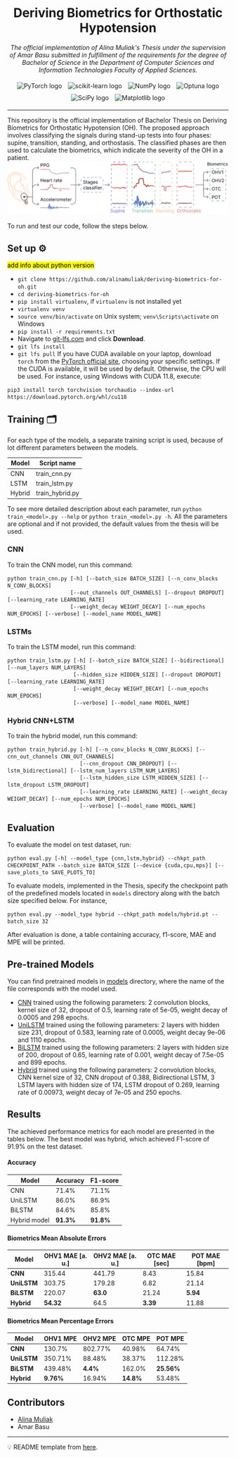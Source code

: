 <h1 align="center">Deriving Biometrics for Orthostatic Hypotension</h1>
<p align="center"><i>The official implementation of Alina Muliak's Thesis under the supervision of Amar Basu submitted in fulfillment of the requirements
for the degree of Bachelor of Science in the Department of Computer Sciences and Information Technologies Faculty of Applied Sciences.</i></p>

<p align="center">
  <img src="https://upload.wikimedia.org/wikipedia/commons/9/96/Pytorch_logo.png" alt="PyTorch logo" height="35" style="margin: 5px;"/>
  <img src="https://upload.wikimedia.org/wikipedia/commons/0/05/Scikit_learn_logo_small.svg" alt="scikit-learn logo" height="40" style="margin: 5px;"/>
  <img src="https://upload.wikimedia.org/wikipedia/commons/3/31/NumPy_logo_2020.svg" alt="NumPy logo" height="40" style="margin: 5px;"/>
  <img src="https://optuna.org/assets/img/optuna-logo@2x.png" alt="Optuna logo" height="40" style="margin: 5px;"/>
  <img src="https://upload.wikimedia.org/wikipedia/commons/1/1a/NumPy_logo.svg" alt="SciPy logo" height="40" style="margin: 5px;"/>
  <img src="https://upload.wikimedia.org/wikipedia/commons/8/84/Matplotlib_icon.svg" alt="Matplotlib logo" height="40" style="margin: 5px;"/>
</p>

---

This repository is the official implementation of Bachelor Thesis on Deriving Biometrics for Orthostatic Hypotension (OH).
The proposed approach involves classifying the signals during stand-up tests into four phases: supine, transition,
standing, and orthostasis. The classified phases are then used to calculate the biometrics, which indicate the severity
of the OH in a patient.
![pipeline](images/pipeline.png)

[//]: # (>📋  Optional: include a graphic explaining your approach/main result, bibtex entry, link to demos, blog posts and tutorials)

To run and test our code, follow the steps below.


## Set up ⚙️
<mark> add info about python version </mark>

- `git clone https://github.com/alinamuliak/deriving-biometrics-for-oh.git`
- `cd deriving-biometrics-for-oh`
- `pip install virtualenv`, if `virtualenv` is not installed yet
- `virtualenv venv`
- `source venv/bin/activate` on Unix system; `venv\Scripts\activate` on Windows
- `pip install -r requirements.txt`
- Navigate to [git-lfs.com](https://git-lfs.com/) and click **Download**.
- `git lfs install`
- `git lfs pull`
If you have CUDA available on your laptop, download `torch` from the [PyTorch official site](https://pytorch.org/get-started/locally/),
choosing your specific settings. If the CUDA is available, it will be used by default. Otherwise, the CPU will be used.
For instance, using Windows with CUDA 11.8, execute:
```setup
pip3 install torch torchvision torchaudio --index-url https://download.pytorch.org/whl/cu118
```

## Training 🗂

For each type of the models, a separate training script is used,
because of lot different parameters between the models.

| Model  | Script name     |
|--------|-----------------|
| CNN    | train_cnn.py    |
| LSTM   | train_lstm.py   |
| Hybrid | train_hybrid.py |

To see more detailed description about each parameter, run `python train_<model>.py --help` or `python train_<model>.py -h`.
All the parameters are optional and if not provided, the default values from the thesis will be used.

### CNN
To train the CNN model, run this command:

```train
python train_cnn.py [-h] [--batch_size BATCH_SIZE] [--n_conv_blocks N_CONV_BLOCKS]
                    [--out_channels OUT_CHANNELS] [--dropout DROPOUT] [--learning_rate LEARNING_RATE]
                    [--weight_decay WEIGHT_DECAY] [--num_epochs NUM_EPOCHS] [--verbose] [--model_name MODEL_NAME]
```

### LSTMs
To train the LSTM model, run this command:

```train
python train_lstm.py [-h] [--batch_size BATCH_SIZE] [--bidirectional] [--num_layers NUM_LAYERS]
                     [--hidden_size HIDDEN_SIZE] [--dropout DROPOUT] [--learning_rate LEARNING_RATE]
                     [--weight_decay WEIGHT_DECAY] [--num_epochs NUM_EPOCHS]
                     [--verbose] [--model_name MODEL_NAME]
```

### Hybrid CNN+LSTM
To train the hybrid model, run this command:

```train
python train_hybrid.py [-h] [--n_conv_blocks N_CONV_BLOCKS] [--cnn_out_channels CNN_OUT_CHANNELS]
                       [--cnn_dropout CNN_DROPOUT] [--lstm_bidirectional] [--lstm_num_layers LSTM_NUM_LAYERS]
                       [--lstm_hidden_size LSTM_HIDDEN_SIZE] [--lstm_dropout LSTM_DROPOUT]
                       [--learning_rate LEARNING_RATE] [--weight_decay WEIGHT_DECAY] [--num_epochs NUM_EPOCHS]
                       [--verbose] [--model_name MODEL_NAME]
```

## Evaluation

To evaluate the model on test dataset, run:

```eval
python eval.py [-h] --model_type {cnn,lstm,hybrid} --chkpt_path CHECKPOINT_PATH --batch_size BATCH_SIZE [--device {cuda,cpu,mps}] [--save_plots_to SAVE_PLOTS_TO]
```
To evaluate models, implemented in the Thesis, specify the checkpoint path of the predefined models
located in `models` directory along with the batch size specified below. For instance,
```eval
python eval.py --model_type hybrid --chkpt_path models/hybrid.pt --batch_size 32
```
After evaluation is done, a table containing accuracy, f1-score, MAE and MPE will be printed.

## Pre-trained Models

You can find pretrained models in [models](models) directory,
where the name of the file corresponds with the model used.

- [CNN](models/cnn.pt) trained using the following parameters: 2 convolution blocks, kernel size of 32, dropout of 0.5, learning rate of 5e-05, weight decay of 0.0005 and 298 epochs. 
- [UniLSTM](models/unilistm-w-augmented.pt) trained using the following parameters: 2 layers with hidden size 231, dropout of 0.583, learning rate of 0.0005, weight decay 9e-06 and 1110 epochs.
- [BiLSTM](models/bilstm.pt) trained using the following parameters: 2 layers with hidden size of 200, dropout of 0.65, learning rate of 0.001, weight decay of 7.5e-05 and 899 epochs.
- [Hybrid](models/hybrid.pt) trained using the following parameters: 2 convolution blocks, CNN kernel size of 32, CNN dropout of 0.388, Bidirectional LSTM, 3 LSTM layers with hidden size of 174, LSTM dropout of 0.269, learning rate of 0.00973, weight decay of 7e-05 and 250 epochs.

[//]: # (>📋  Give a link to where/how the pretrained models can be downloaded and how they were trained &#40;if applicable&#41;.  Alternatively you can have an additional column in your results table with a link to the models.)


## Results

The achieved performance metrics for each model are presented in the tables below.
The best model was hybrid, which achieved F1-score of 91.9% on the test dataset.

#### Accuracy
| Model        | Accuracy  | F1-score  |
|--------------|-----------|-----------|
| CNN          | 71.4%     | 71.1%     |
| UniLSTM      | 86.0%     | 86.9%     |
| BiLSTM       | 84.6%     | 85.8%     |
| Hybrid model | **91.3%** | **91.8%** |

#### Biometrics Mean Absolute Errors
| **Model**   | **OHV1 MAE [a. u.]** | **OHV2 MAE [a. u.]** | **OTC MAE [sec]** | **POT MAE [bpm]** |
|-------------|----------------------|----------------------|-------------------|-------------------|
| **CNN**     | 315.44               | 441.79               | 8.43              | 15.84             |
| **UniLSTM** | 303.75               | 179.28               | 6.82              | 21.14             |
| **BiLSTM**  | 220.07               | **63.0**             | 21.24             | **5.94**          |
| **Hybrid**  | **54.32**            | 64.5                 | **3.39**          | 11.88             |

#### Biometrics Mean Percentage Errors
| **Model**   | **OHV1 MPE** | **OHV2 MPE** | **OTC MPE** | **POT MPE** |
|-------------|--------------|--------------|-------------|-------------|
| **CNN**     | 130.7%       | 802.77%      | 40.98%      | 64.74%      |
| **UniLSTM** | 350.71%      | 88.48%       | 38.37%      | 112.28%     |
| **BiLSTM**  | 439.48%      | **4.4%**     | 162.0%      | **25.56%**  |
| **Hybrid**  | **9.76%**    | 16.94%       | **14.8%**   | 53.48%      |


## Contributors
- [Alina Muliak](https://github.com/alinamuliak)
- Amar Basu

---
💡 README template from [here](https://github.com/paperswithcode/releasing-research-code/blob/master/templates/README.md).